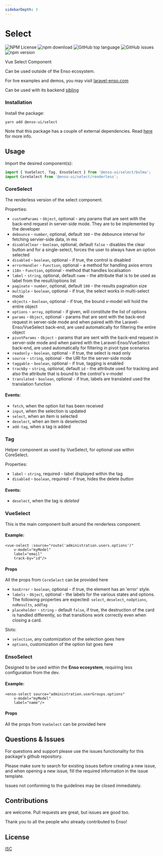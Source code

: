 ```yaml
---
sidebarDepth: 3
---
```


# Select

![NPM License](https://img.shields.io/npm/l/@enso-ui/select.svg)
![npm download](https://img.shields.io/npm/dm/@enso-ui/select.svg)
![GitHub top language](https://img.shields.io/github/languages/top/enso-ui/select.svg)
![GitHub issues](https://img.shields.io/github/issues/enso-ui/select.svg)
![npm version](https://img.shields.io/npm/v/@enso-ui/select.svg)

Vue Select Component

Can be used outside of the Enso ecosystem.

For live examples and demos, you may visit [laravel-enso.com](https://www.laravel-enso.com)

Can be used with its backend [sibling](https://github.com/laravel-enso/Select)

### Installation

Install the package:
```
yarn add @enso-ui/select
```

Note that this package has a couple of external dependencies. 
Read [here](https://docs.laravel-enso.com/frontend/#other-dependencies) for more info.

## Usage

Import the desired component(s):
```js
import { VueSelect, Tag, EnsoSelect } from '@enso-ui/select/bulma';
import CoreSelect from '@enso-ui/select/renderless';
```

### CoreSelect

The renderless version of the select component.

Properties:
 - `customParams` - `Object`, optional - any params that are sent with the back-end request in server-side mode. They are to be implemented by the developer
 - `debounce` - `number`, optional, default `300` - the debounce interval for fetching servier-side data, in ms
 - `disableClear` - `boolean`, optional, default `false` - disables the clear button and for a single-select, forces the user
 to always have an option selected
 - `disabled` - `boolean`, optional - if true, the control is disabled
 - `errorHandler` - `Function`, optional - a method for handling axios errors
 - `i18n` - `Function`, optional - method that handles localisation
 - `label` - `string`, optional, default `name` - the attribute that is to be used as label from the result/options list
 - `paginate` - `number`, optional, default `100` - the results pagination size
 - `multiple` - `boolean`, optional - if true, the select works in multi-select mode
 - `objects` - `boolean`, optional - if true, the bound v-model will hold the entire object 
 - `options` - `array`, optional - if given, will constitute the list of options 
 - `params` - `Object`, optional - params that are sent with the back-end request in server-side mode and when paired with the Laravel-Enso/VueSelect back-end, are used automatically for filtering the entire object 
 - `pivotParams` - `Object` - params that are sent with the back-end request in server-side mode and 
 when paired with the Laravel-Enso/VueSelect back-end, are used automatically for filtering in pivot type scenarios
 - `readonly` - `boolean`, optional - if true, the select is read only
 - `source` - `string`, optional - the URI for the server-side mode 
 - `taggable` - `boolean`, optional - if true, tagging is enabled
 - `trackBy` - `string`, optional, default `id` - the attribute used for tracking and also the attribute that is bound to the 
 control's v-model
 - `translated` - `boolean`, optional - if true, labels are translated used the translation function

#### Events:
- `fetch`, when the option list has been received
- `input`, when the selection is updated
- `select`, when an item is selected
- `deselect`, when an item is deselected
- `add-tag`, when a tag is added

### Tag

Helper component as used by VueSelect, for optional use within CoreSelect.

Properties:
 - `label` - `string`, required - label displayed within the tag
 - `disabled` - `boolean`, required - if true, hides the delete _button_

#### Events:
- `deselect`, when the tag is _deleted_

### VueSelect

This is the main component built around the renderless component.

#### Example:
```vue
<vue-select :source="route('administration.users.options')"
    v-model="myModel"
    label="email"
    track-by="id"/>
```

#### Props

All the props from `CoreSelect` can be provided here

- `hasError` - `boolean`, optional - if true, the element has an 'error' style.
- `labels` - `Object`, optional - the labels for the various states and options. The following  properties are expected: `select`, `deselect`, `noOptions`, `noResults`, `addTag`
- `placeholder` - `string` - default `false`, if true, the destruction of the card is handled differently, so that transitions work correctly even when closing a card.

Slots:
- `selection`, any customization of the selection goes here
- `options`, customization of the option list goes here

### EnsoSelect

Designed to be used within the **Enso ecosystem**, requiring less configuration from the dev. 


#### Example:
```vue
<enso-select source="administration.userGroups.options"
    v-model="myModel"
    label="name"/>
```

#### Props

All the props from `VueSelect` can be provided here

## Questions & Issues

For questions and support please use the issues functionality
for this package's github repository.

Please make sure to search for existing issues before creating a new issue,
and when opening a new issue, fill the required information in the issue template.

Issues not conforming to the guidelines may be closed immediately.

## Contributions

are welcome. Pull requests are great, but issues are good too.

Thank you to all the people who already contributed to Enso!

## License

[ISC](https://opensource.org/licenses/ISC)
